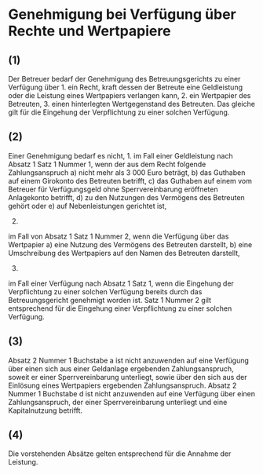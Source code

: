 # Genehmigung bei Verfügung über Rechte und Wertpapiere



## (1)

 Der Betreuer bedarf der Genehmigung des Betreuungsgerichts zu einer Verfügung über  1.
 ein Recht, kraft dessen der Betreute eine Geldleistung oder die Leistung eines Wertpapiers verlangen kann,
 2.
 ein Wertpapier des Betreuten,
 3.
 einen hinterlegten Wertgegenstand des Betreuten.
Das gleiche gilt für die Eingehung der Verpflichtung zu einer solchen Verfügung.

## (2)

 Einer Genehmigung bedarf es nicht,  1.
 im Fall einer Geldleistung nach Absatz 1 Satz 1 Nummer 1, wenn der aus dem Recht folgende Zahlungsanspruch  a)
 nicht mehr als 3 000 Euro beträgt,
 b)
 das Guthaben auf einem Girokonto des Betreuten betrifft,
 c)
 das Guthaben auf einem vom Betreuer für Verfügungsgeld ohne Sperrvereinbarung eröffneten Anlagekonto betrifft,
 d)
 zu den Nutzungen des Vermögens des Betreuten gehört oder
 e)
 auf Nebenleistungen gerichtet ist,

 2.
 im Fall von Absatz 1 Satz 1 Nummer 2, wenn die Verfügung über das Wertpapier  a)
 eine Nutzung des Vermögens des Betreuten darstellt,
 b)
 eine Umschreibung des Wertpapiers auf den Namen des Betreuten darstellt,

 3.
 im Fall einer Verfügung nach Absatz 1 Satz 1, wenn die Eingehung der Verpflichtung zu einer solchen Verfügung bereits durch das Betreuungsgericht genehmigt worden ist.
Satz 1 Nummer 2 gilt entsprechend für die Eingehung einer Verpflichtung zu einer solchen Verfügung.

## (3)

 Absatz 2 Nummer 1 Buchstabe a ist nicht anzuwenden auf eine Verfügung über einen sich aus einer Geldanlage ergebenden Zahlungsanspruch, soweit er einer Sperrvereinbarung unterliegt, sowie über den sich aus der Einlösung eines Wertpapiers ergebenden Zahlungsanspruch. Absatz 2 Nummer 1 Buchstabe d ist nicht anzuwenden auf eine Verfügung über einen Zahlungsanspruch, der einer Sperrvereinbarung unterliegt und eine Kapitalnutzung betrifft.

## (4)

 Die vorstehenden Absätze gelten entsprechend für die Annahme der Leistung. 

